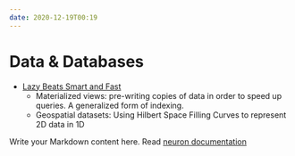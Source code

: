 ```yaml
---
date: 2020-12-19T00:19
---
```


# Data & Databases

- [Lazy Beats Smart and Fast](https://youtu.be/vbTuwv9VXu0)
  - Materialized views: pre-writing copies of data in order to speed up queries. A generalized form of indexing. 
  - Geospatial datasets: Using Hilbert Space Filling Curves to represent 2D data in 1D

Write your Markdown content here. Read [neuron documentation](https://neuron.zettel.page/2011404.html) 


